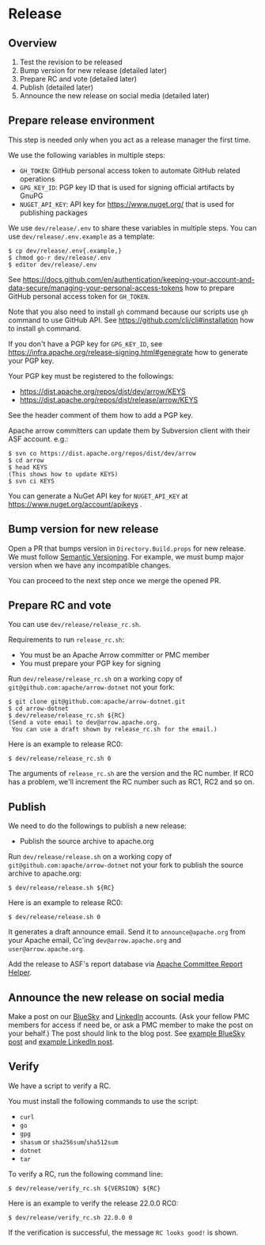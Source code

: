 <!---
  Licensed to the Apache Software Foundation (ASF) under one
  or more contributor license agreements.  See the NOTICE file
  distributed with this work for additional information
  regarding copyright ownership.  The ASF licenses this file
  to you under the Apache License, Version 2.0 (the
  "License"); you may not use this file except in compliance
  with the License.  You may obtain a copy of the License at

    http://www.apache.org/licenses/LICENSE-2.0

  Unless required by applicable law or agreed to in writing,
  software distributed under the License is distributed on an
  "AS IS" BASIS, WITHOUT WARRANTIES OR CONDITIONS OF ANY
  KIND, either express or implied.  See the License for the
  specific language governing permissions and limitations
  under the License.
-->

# Release

## Overview

1. Test the revision to be released
2. Bump version for new release (detailed later)
3. Prepare RC and vote (detailed later)
4. Publish (detailed later)
5. Announce the new release on social media (detailed later)

## Prepare release environment

This step is needed only when you act as a release manager the first time.

We use the following variables in multiple steps:

* `GH_TOKEN`: GitHub personal access token to automate GitHub related
  operations
* `GPG_KEY_ID`: PGP key ID that is used for signing official artifacts
  by GnuPG
* `NUGET_API_KEY`: API key for https://www.nuget.org/ that is used for
  publishing packages

We use `dev/release/.env` to share these variables in multiple
steps. You can use `dev/release/.env.example` as a template:

```console
$ cp dev/release/.env{.example,}
$ chmod go-r dev/release/.env
$ editor dev/release/.env
```

See
https://docs.github.com/en/authentication/keeping-your-account-and-data-secure/managing-your-personal-access-tokens
how to prepare GitHub personal access token for `GH_TOKEN`.

Note that you also need to install `gh` command because our scripts
use `gh` command to use GitHub API. See
https://github.com/cli/cli#installation how to install `gh`
command.

If you don't have a PGP key for `GPG_KEY_ID`, see
https://infra.apache.org/release-signing.html#genegrate how to
generate your PGP key.

Your PGP key must be registered to the followings:

  * https://dist.apache.org/repos/dist/dev/arrow/KEYS
  * https://dist.apache.org/repos/dist/release/arrow/KEYS

See the header comment of them how to add a PGP key.

Apache arrow committers can update them by Subversion client with
their ASF account. e.g.:

```console
$ svn co https://dist.apache.org/repos/dist/dev/arrow
$ cd arrow
$ head KEYS
(This shows how to update KEYS)
$ svn ci KEYS
```

You can generate a NuGet API key for `NUGET_API_KEY` at
https://www.nuget.org/account/apikeys .

## Bump version for new release

Open a PR that bumps version in `Directory.Build.props` for new
release. We must follow [Semantic
Versioning](https://semver.org/). For example, we must bump major
version when we have any incompatible changes.

You can proceed to the next step once we merge the opened PR.

## Prepare RC and vote

You can use `dev/release/release_rc.sh`.

Requirements to run `release_rc.sh`:

* You must be an Apache Arrow committer or PMC member
* You must prepare your PGP key for signing

Run `dev/release/release_rc.sh` on a working copy of
`git@github.com:apache/arrow-dotnet` not your fork:

```console
$ git clone git@github.com:apache/arrow-dotnet.git
$ cd arrow-dotnet
$ dev/release/release_rc.sh ${RC}
(Send a vote email to dev@arrow.apache.org.
 You can use a draft shown by release_rc.sh for the email.)
```

Here is an example to release RC0:

```console
$ dev/release/release_rc.sh 0
```

The arguments of `release_rc.sh` are the version and the RC number. If
RC0 has a problem, we'll increment the RC number such as RC1, RC2 and
so on.

## Publish

We need to do the followings to publish a new release:

* Publish the source archive to apache.org

Run `dev/release/release.sh` on a working copy of
`git@github.com:apache/arrow-dotnet` not your fork to publish the
source archive to apache.org:

```console
$ dev/release/release.sh ${RC}
```

Here is an example to release RC0:

```console
$ dev/release/release.sh 0
```

It generates a draft announce email. Send it to `announce@apache.org`
from your Apache email, Cc'ing `dev@arrow.apache.org` and
`user@arrow.apache.org`.

Add the release to ASF's report database via [Apache Committee Report
Helper](https://reporter.apache.org/addrelease.html?arrow).

## Announce the new release on social media

Make a post on our [BlueSky](https://bsky.app/profile/arrow.apache.org) and
[LinkedIn](https://www.linkedin.com/company/apache-arrow/) accounts. (Ask
your fellow PMC members for access if need be, or ask a PMC member to make the
post on your behalf.)  The post should link to the blog post. See [example
BlueSky post](https://bsky.app/profile/arrow.apache.org/post/3lioi6ov5h22d)
and [example LinkedIn post](https://www.linkedin.com/posts/apache-arrow_apache-arrow-java-1820-release-activity-7298633716522758144-L71x).

## Verify

We have a script to verify a RC.

You must install the following commands to use the script:

* `curl`
* `go`
* `gpg`
* `shasum` or `sha256sum`/`sha512sum`
* `dotnet`
* `tar`

To verify a RC, run the following command line:

```console
$ dev/release/verify_rc.sh ${VERSION} ${RC}
```

Here is an example to verify the release 22.0.0 RC0:

```console
$ dev/release/verify_rc.sh 22.0.0 0
```

If the verification is successful, the message `RC looks good!` is shown.
